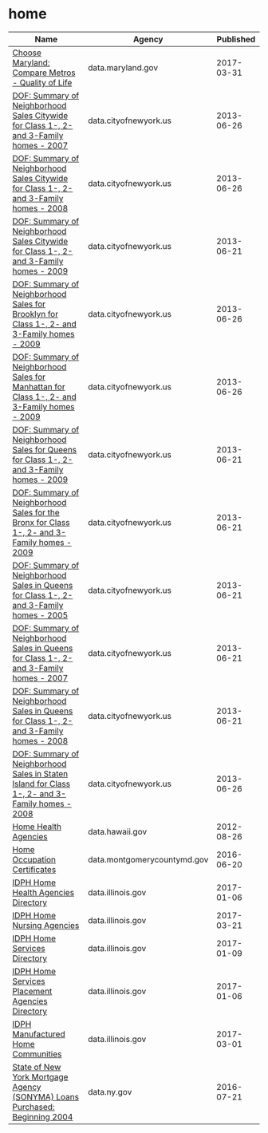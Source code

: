 # home

Name | Agency | Published
---- | ---- | ---------
[Choose Maryland: Compare Metros - Quality of Life](../datasets/yjpu-x8hr.md) | data.maryland.gov | 2017-03-31
[DOF: Summary of Neighborhood Sales Citywide for Class 1-, 2- and 3-Family homes - 2007](../datasets/hdu7-ujt4.md) | data.cityofnewyork.us | 2013-06-26
[DOF: Summary of Neighborhood Sales Citywide for Class 1-, 2- and 3-Family homes - 2008](../datasets/ugc2-6t2g.md) | data.cityofnewyork.us | 2013-06-26
[DOF: Summary of Neighborhood Sales Citywide for Class 1-, 2- and 3-Family homes - 2009](../datasets/5ps9-yuef.md) | data.cityofnewyork.us | 2013-06-21
[DOF: Summary of Neighborhood Sales for Brooklyn for Class 1-, 2- and 3-Family homes - 2009](../datasets/nbun-a9vi.md) | data.cityofnewyork.us | 2013-06-26
[DOF: Summary of Neighborhood Sales for Manhattan for Class 1-, 2- and 3-Family homes - 2009](../datasets/5yay-3jd5.md) | data.cityofnewyork.us | 2013-06-26
[DOF: Summary of Neighborhood Sales for Queens for Class 1-, 2- and 3-Family homes - 2009](../datasets/948r-3ads.md) | data.cityofnewyork.us | 2013-06-21
[DOF: Summary of Neighborhood Sales for the Bronx for Class 1-, 2- and 3-Family homes - 2009](../datasets/w4v6-3sdt.md) | data.cityofnewyork.us | 2013-06-21
[DOF: Summary of Neighborhood Sales in Queens for Class 1-, 2- and 3-Family homes - 2005](../datasets/7fnf-kyf4.md) | data.cityofnewyork.us | 2013-06-21
[DOF: Summary of Neighborhood Sales in Queens for Class 1-, 2- and 3-Family homes - 2007](../datasets/hcv4-fhfs.md) | data.cityofnewyork.us | 2013-06-21
[DOF: Summary of Neighborhood Sales in Queens for Class 1-, 2- and 3-Family homes - 2008](../datasets/aa5u-mys6.md) | data.cityofnewyork.us | 2013-06-21
[DOF: Summary of Neighborhood Sales in Staten Island for Class 1-, 2- and 3-Family homes - 2008](../datasets/rp8m-vm93.md) | data.cityofnewyork.us | 2013-06-26
[Home Health Agencies](../datasets/3ekp-jm2z.md) | data.hawaii.gov | 2012-08-26
[Home Occupation Certificates](../datasets/sryj-zivk.md) | data.montgomerycountymd.gov | 2016-06-20
[IDPH Home Health Agencies Directory](../datasets/h54t-6qsk.md) | data.illinois.gov | 2017-01-06
[IDPH Home Nursing Agencies](../datasets/876x-r9pn.md) | data.illinois.gov | 2017-03-21
[IDPH Home Services Directory](../datasets/swzv-788p.md) | data.illinois.gov | 2017-01-09
[IDPH Home Services Placement Agencies Directory](../datasets/4j2z-ittf.md) | data.illinois.gov | 2017-01-06
[IDPH Manufactured Home Communities](../datasets/bwdr-3569.md) | data.illinois.gov | 2017-03-01
[State of New York Mortgage Agency (SONYMA) Loans Purchased: Beginning 2004](../datasets/22ew-dxez.md) | data.ny.gov | 2016-07-21

